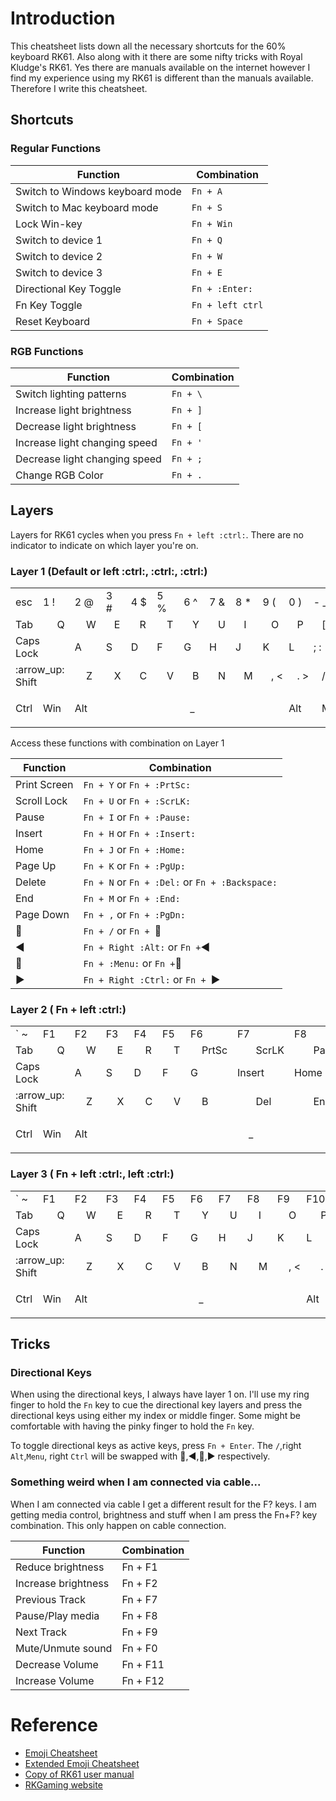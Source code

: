 # Introduction

This cheatsheet lists down all the necessary shortcuts for the 60% keyboard RK61. Also along with it there are some nifty tricks with Royal Kludge's RK61. Yes there are manuals available on the internet  however I find my experience using my RK61 is different than the manuals available. Therefore I write this cheatsheet.



## Shortcuts

### Regular Functions

|Function|Combination|
-|-
|Switch to Windows keyboard mode|`Fn + A`|
|Switch to Mac keyboard mode|`Fn + S`|
|Lock Win-key| `Fn + Win` |
|Switch to device 1 | `Fn + Q` |
|Switch to device 2 | `Fn + W` |
|Switch to device 3 | `Fn + E` |
|Directional Key Toggle| `Fn + :Enter:`|
|Fn Key Toggle| `Fn + left ctrl`|
|Reset Keyboard| `Fn + Space`|

### RGB Functions

|Function|Combination|
-|-
|Switch lighting patterns|`Fn + \`|
|Increase light brightness|`Fn + ]`|
|Decrease light brightness|`Fn + [`|
|Increase light changing speed|`Fn + '`|
|Decrease light changing speed|`Fn + ;`|
|Change RGB Color|`Fn + .`|

## Layers

Layers for RK61 cycles when you press `Fn + left :ctrl:`. There are no indicator to indicate on which layer you're on.

### Layer 1 (Default or left :ctrl:, :ctrl:, :ctrl:)

<table>
  <tr>
    <td colspan=1> esc  
    <td colspan=2>1 !
    <td colspan=2>2 @
    <td colspan=2>3 #
    <td colspan=2> 4 $
    <td colspan=2> 5 %
    <td colspan=2> 6 ^
    <td colspan=2> 7 &
    <td colspan=2> 8 *
    <td colspan=2> 9 (
    <td colspan=2> 0 )
    <td colspan=2> - _
    <td colspan=2> = +
    <td colspan=3> :arrow_left: Backspace
  </tr>
  <tr>
    <td colspan=2>Tab  
    <td colspan=2>Q
    <td colspan=2>W
    <td colspan=2>E
    <td colspan=2>R
    <td colspan=2>T
    <td colspan=2>Y
    <td colspan=2>U
    <td colspan=2>I
    <td colspan=2>O
    <td colspan=2>P
    <td colspan=2>[ {
    <td colspan=2>] }
    <td colspan=2>\ &#124;
  </tr>
  <tr>
    <td colspan=3> Caps Lock  
    <td colspan=2>A
    <td colspan=2>S
    <td colspan=2>D
    <td colspan=2> F
    <td colspan=2> G
    <td colspan=2> H
    <td colspan=2> J
    <td colspan=2> K
    <td colspan=2> L
    <td colspan=2> ; :
    <td colspan=2> ' "
    <td colspan=2> Enter :leftwards_arrow_with_hook:
  </tr>
  <tr>
    <td colspan=4> :arrow_up: Shift  
    <td colspan=2>Z
    <td colspan=2>X
    <td colspan=2>C
    <td colspan=2>V
    <td colspan=2>B
    <td colspan=2>N
    <td colspan=2>M
    <td colspan=2>, <
    <td colspan=2>. >
    <td colspan=2>/ ?
    <td colspan=3> :arrow_up: Shift
  </tr>
  <tr>
    <td colspan=1> Ctrl  
    <td colspan=2> Win
    <td colspan=2> Alt
    <td colspan=14> <p align="center">_</p>
    <td colspan=3> Alt
    <td colspan=2> Menu
    <td colspan=2> Ctrl
    <td colspan=1> Fn
  </tr>
</table>

Access these functions with combination on Layer 1

| Function | Combination |
-|-
|Print Screen|`Fn + Y` or `Fn + :PrtSc:`|
|Scroll Lock| `Fn + U` or `Fn + :ScrLK:`|
|Pause| `Fn + I` or `Fn + :Pause:`|
|Insert| `Fn + H` or `Fn + :Insert:`|
|Home| `Fn + J` or `Fn + :Home:`|
|Page Up| `Fn + K` or `Fn + :PgUp:`|
|Delete| `Fn + N` or `Fn + :Del:` or `Fn + :Backspace:` |
|End | `Fn + M` or `Fn + :End:`|
|Page Down| `Fn + ,` or `Fn + :PgDn:`|
| :arrow_up_small: | `Fn + /` or `Fn + `:arrow_up_small:|
|:arrow_backward:| `Fn + Right :Alt:` or `Fn +`:arrow_backward:|
|:arrow_down_small:| `Fn + :Menu:` or `Fn +`:arrow_down_small:|
|:arrow_forward:|`Fn + Right :Ctrl:` or `Fn + `:arrow_forward:|

### Layer 2 ( Fn + left :ctrl:)

<table>
  <tr>
    <td colspan=1> &#96; ~
    <td colspan=2>F1
    <td colspan=2>F2
    <td colspan=2>F3
    <td colspan=2>F4
    <td colspan=2>F5
    <td colspan=2>F6
    <td colspan=2>F7
    <td colspan=2>F8
    <td colspan=2>F9
    <td colspan=2>F10
    <td colspan=2>F11
    <td colspan=2>F12
    <td colspan=3>Delete
  </tr>
  <tr>
    <td colspan=2>Tab  
    <td colspan=2>Q
    <td colspan=2>W
    <td colspan=2>E
    <td colspan=2>R
    <td colspan=2>T
    <td colspan=2>PrtSc
    <td colspan=2>ScrLK
    <td colspan=2>Pause
    <td colspan=2>O
    <td colspan=2>P
    <td colspan=2>[ {
    <td colspan=2>] }
    <td colspan=2>\ &#124;
  </tr>
  <tr>
    <td colspan=3> Caps Lock  
    <td colspan=2>A
    <td colspan=2>S
    <td colspan=2>D
    <td colspan=2>F
    <td colspan=2>G
    <td colspan=2> Insert
    <td colspan=2> Home
    <td colspan=2> PgUp
    <td colspan=2> L
    <td colspan=2> ; :
    <td colspan=2> ' "
    <td colspan=2> Enter :leftwards_arrow_with_hook:
  </tr>
  <tr>
    <td colspan=4> :arrow_up: Shift  
    <td colspan=2>Z
    <td colspan=2>X
    <td colspan=2>C
    <td colspan=2>V
    <td colspan=2>B
    <td colspan=2>Del
    <td colspan=2>End
    <td colspan=2>PgDn
    <td colspan=2>. >
    <td colspan=2>/ ?
    <td colspan=3> :arrow_up: Shift
  </tr>
  <tr>
    <td colspan=1> Ctrl  
    <td colspan=2> Win
    <td colspan=2> Alt
    <td colspan=14> <p align="center">_</p>
    <td colspan=3> Alt
    <td colspan=2> Menu
    <td colspan=2> Ctrl
    <td colspan=1> Fn
  </tr>
</table>

### Layer 3 ( Fn + left :ctrl:, left :ctrl:)

<table>
  <tr>
    <td colspan=1> &#96; ~
    <td colspan=2>F1
    <td colspan=2>F2
    <td colspan=2>F3
    <td colspan=2>F4
    <td colspan=2>F5
    <td colspan=2>F6
    <td colspan=2>F7
    <td colspan=2>F8
    <td colspan=2>F9
    <td colspan=2>F10
    <td colspan=2>F11
    <td colspan=2>F12
    <td colspan=3>Delete
  </tr>
  <tr>
    <td colspan=2>Tab  
    <td colspan=2>Q
    <td colspan=2>W
    <td colspan=2>E
    <td colspan=2>R
    <td colspan=2>T
    <td colspan=2>Y
    <td colspan=2>U
    <td colspan=2>I
    <td colspan=2>O
    <td colspan=2>P
    <td colspan=2>[ {
    <td colspan=2>] }
    <td colspan=2>\ &#124;
  </tr>
  <tr>
    <td colspan=3> Caps Lock  
    <td colspan=2>A
    <td colspan=2>S
    <td colspan=2>D
    <td colspan=2>F
    <td colspan=2>G
    <td colspan=2>H
    <td colspan=2>J
    <td colspan=2>K
    <td colspan=2>L
    <td colspan=2> ; :
    <td colspan=2> ' "
    <td colspan=2> Enter :leftwards_arrow_with_hook:
  </tr>
  <tr>
    <td colspan=4> :arrow_up: Shift  
    <td colspan=2>Z
    <td colspan=2>X
    <td colspan=2>C
    <td colspan=2>V
    <td colspan=2>B
    <td colspan=2>N
    <td colspan=2>M
    <td colspan=2>, <
    <td colspan=2>. >
    <td colspan=2>/ ?
    <td colspan=3> :arrow_up: Shift
  </tr>
  <tr>
    <td colspan=1> Ctrl  
    <td colspan=2> Win
    <td colspan=2> Alt
    <td colspan=14> <p align="center">_</p>
    <td colspan=3> Alt
    <td colspan=2> Menu
    <td colspan=2> Ctrl
    <td colspan=1> Fn
  </tr>
</table>

## Tricks

### Directional Keys

When using the directional keys, I always have layer 1 on. I'll use my ring finger to hold the `Fn` key to cue the directional key layers and press the directional keys using either my index or middle finger. Some might be comfortable with having the pinky finger to hold the `Fn` key.

To toggle directional keys as active keys, press `Fn + Enter`. The `/`,right `Alt`,`Menu`, right `Ctrl` will be swapped with :arrow_up_small:,:arrow_backward:,:arrow_down_small:,:arrow_forward: respectively.

### Something weird when I am connected via cable...

When I am connected via cable I get a different result for the F? keys. I am getting media control, brightness and stuff when I am press the Fn+F? key combination. This only happen on cable connection.

| Function | Combination |
-|-
| Reduce brightness | Fn + F1 |
| Increase brightness | Fn + F2 |
| Previous Track | Fn + F7 |
| Pause/Play media | Fn + F8 |
| Next Track | Fn + F9 |
| Mute/Unmute sound | Fn + F0 |
| Decrease Volume | Fn + F11 |
| Increase Volume | Fn + F12 |

# Reference

- [Emoji Cheatsheet](https://gist.github.com/rxaviers/7360908)
- [Extended Emoji Cheatsheet](https://gist.github.com/endolith/157796)
- [Copy of RK61 user manual](https://cdn.shopify.com/s/files/1/0510/7866/0274/files/RK61_User_Manual_cb7c7218-622c-4bd9-83ad-56980415b5f9.pdf?v=1614161829)
- [RKGaming website](https://rkgamingstore.com)
